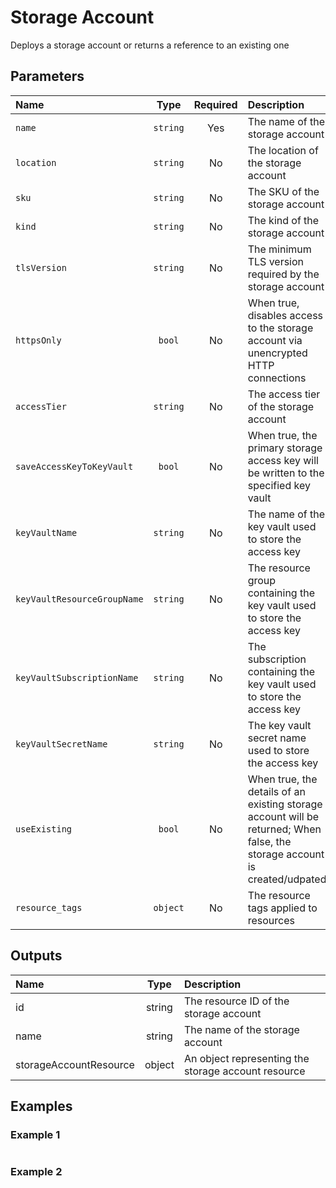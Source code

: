 # Storage Account

Deploys a storage account or returns a reference to an existing one

## Parameters

| Name                        | Type     | Required | Description                                                                                                                |
| :-------------------------- | :------: | :------: | :------------------------------------------------------------------------------------------------------------------------- |
| `name`                      | `string` | Yes      | The name of the storage account                                                                                            |
| `location`                  | `string` | No       | The location of the storage account                                                                                        |
| `sku`                       | `string` | No       | The SKU of the storage account                                                                                             |
| `kind`                      | `string` | No       | The kind of the storage account                                                                                            |
| `tlsVersion`                | `string` | No       | The minimum TLS version required by the storage account                                                                    |
| `httpsOnly`                 | `bool`   | No       | When true, disables access to the storage account via unencrypted HTTP connections                                         |
| `accessTier`                | `string` | No       | The access tier of the storage account                                                                                     |
| `saveAccessKeyToKeyVault`   | `bool`   | No       | When true, the primary storage access key will be written to the specified key vault                                       |
| `keyVaultName`              | `string` | No       | The name of the key vault used to store the access key                                                                     |
| `keyVaultResourceGroupName` | `string` | No       | The resource group containing the key vault used to store the access key                                                   |
| `keyVaultSubscriptionName`  | `string` | No       | The subscription containing the key vault used to store the access key                                                     |
| `keyVaultSecretName`        | `string` | No       | The key vault secret name used to store the access key                                                                     |
| `useExisting`               | `bool`   | No       | When true, the details of an existing storage account will be returned; When false, the storage account is created/udpated |
| `resource_tags`             | `object` | No       | The resource tags applied to resources                                                                                     |

## Outputs

| Name                   | Type   | Description                                         |
| :--------------------- | :----: | :-------------------------------------------------- |
| id                     | string | The resource ID of the storage account              |
| name                   | string | The name of the storage account                     |
| storageAccountResource | object | An object representing the storage account resource |

## Examples

### Example 1

```bicep
```

### Example 2

```bicep
```